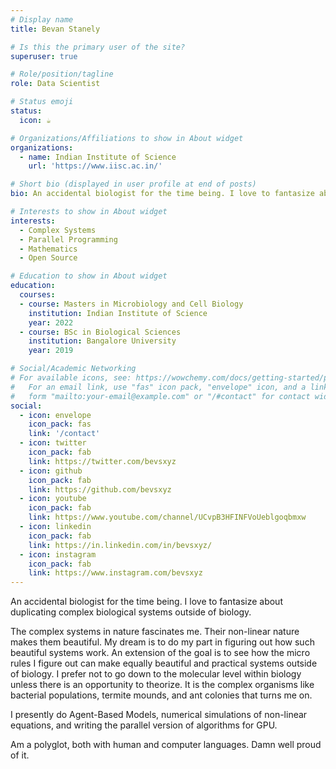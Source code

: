 ```yaml
---
# Display name
title: Bevan Stanely

# Is this the primary user of the site?
superuser: true

# Role/position/tagline
role: Data Scientist

# Status emoji
status:
  icon: ☕️

# Organizations/Affiliations to show in About widget
organizations:
  - name: Indian Institute of Science
    url: 'https://www.iisc.ac.in/'

# Short bio (displayed in user profile at end of posts)
bio: An accidental biologist for the time being. I love to fantasize about duplicating complex biological systems outside of biology.

# Interests to show in About widget
interests:
  - Complex Systems
  - Parallel Programming
  - Mathematics
  - Open Source

# Education to show in About widget
education:
  courses:
  - course: Masters in Microbiology and Cell Biology
    institution: Indian Institute of Science
    year: 2022
  - course: BSc in Biological Sciences
    institution: Bangalore University
    year: 2019

# Social/Academic Networking
# For available icons, see: https://wowchemy.com/docs/getting-started/page-builder/#icons
#   For an email link, use "fas" icon pack, "envelope" icon, and a link in the
#   form "mailto:your-email@example.com" or "/#contact" for contact widget.
social:
  - icon: envelope
    icon_pack: fas
    link: '/contact'
  - icon: twitter
    icon_pack: fab
    link: https://twitter.com/bevsxyz
  - icon: github
    icon_pack: fab
    link: https://github.com/bevsxyz
  - icon: youtube
    icon_pack: fab
    link: https://www.youtube.com/channel/UCvpB3HFINFVoUeblgoqbmxw
  - icon: linkedin
    icon_pack: fab
    link: https://in.linkedin.com/in/bevsxyz/
  - icon: instagram
    icon_pack: fab
    link: https://www.instagram.com/bevsxyz
---
```


An accidental biologist for the time being. I love to fantasize about duplicating complex biological systems outside of biology.


The complex systems in nature fascinates me.  Their non-linear nature makes them beautiful. My dream is to do my part in figuring out how such beautiful systems work. An extension of the goal is to see how the micro rules I figure out can make equally beautiful and practical systems outside of biology. I prefer not to go down to the molecular level within biology unless there is an opportunity to theorize. It is the complex organisms like bacterial populations, termite mounds, and ant colonies that turns me on.

I presently do Agent-Based Models, numerical simulations of non-linear equations, and writing the parallel version of algorithms for GPU.

Am a polyglot, both with human and computer languages. Damn well proud of it.
